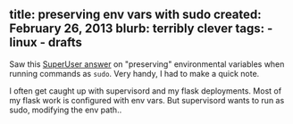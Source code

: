title: preserving env vars with sudo
created: February 26, 2013
blurb: terribly clever
tags:
    - linux
    - drafts
---

Saw this [SuperUser answer](http://superuser.com/a/422962/27119) 
on "preserving" environmental variables when running commands as `sudo`.
Very handy, I had to make a quick note.

I often get caught up with supervisord and my flask deployments.
Most of my flask work is configured with env vars.
But supervisord wants to run as sudo, modifying the env path..
